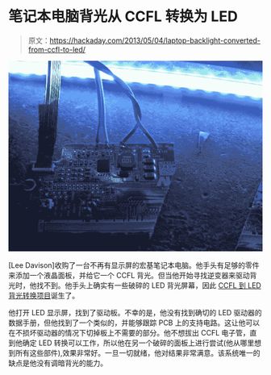 # 笔记本电脑背光从 CCFL 转换为 LED

> 原文：<https://hackaday.com/2013/05/04/laptop-backlight-converted-from-ccfl-to-led/>

![ccfl-to-led-backlight-conversion](img/4ed357ef6078146a04b1d9b561a8f793.png)

[Lee Davison]收购了一台不再有显示屏的宏基笔记本电脑。他手头有足够的零件来添加一个液晶面板，并给它一个 CCFL 背光。但当他开始寻找逆变器来驱动背光时，他找不到。他手头上确实有一些破碎的 LED 背光屏幕，因此 [CCFL 到 LED 背光转换项目](http://mycorner.no-ip.org/misc/ledback/index.html)诞生了。

他打开 LED 显示屏，找到了驱动板。不幸的是，他没有找到确切的 LED 驱动器的数据手册，但他找到了一个类似的，并能够跟踪 PCB 上的支持电路。这让他可以在不损坏驱动器的情况下切掉板上不需要的部分。他不想拔出 CCFL 电子管，直到他确定 LED 转换可以工作，所以他在另一个破碎的面板上进行尝试(他从哪里想到所有这些部件),效果非常好。一旦一切就绪，他对结果非常满意。该系统唯一的缺点是他没有调暗背光的能力。